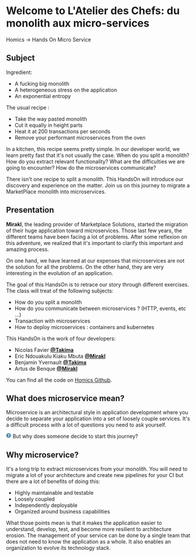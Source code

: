 # Welcome to **L'Atelier des Chefs: du monolith aux micro-services**

Homics -> Hands On Micro Service

## Subject

Ingredient:

-  A fucking big monolith
-  A heterogeneous stress on the application
-  An exponential entropy

The usual recipe :

-   Take the way pasted monolith
-   Cut it equally in height parts
-   Heat it at 200 transactions per seconds
-   Remove your performant microservices from the oven

In a kitchen, this recipe seems pretty simple. In our developer world, we learn pretty fast that it's not usually the
case. When do you split a monolith? How do you extract relevant functionality? What are the difficulties we are going to
encounter? How do the microservices communicate? 

There isn't one recipe to split a monolith. This HandsOn will introduce our discovery and experience on the matter.
Join us on this journey to migrate a MarketPlace monolith into microservices.

## Presentation

**Mirakl**, the leading provider of Marketplace Solutions, started the migration of their huge application toward
microservices. Those last few years, the different teams have been facing a lot of problems. After some reflexion on 
this adventure, we realized that it's important to clarify this important and amazing process.

On one hand, we have learned at our expenses that microservices are not the solution for all the problems. On the other
hand, they are very interesting in the evolution of an application.

The goal of this HandsOn is to retrace our story through different exercises. The class will treat of the following
subjects:

- How do you split a monolith
- How do you communicate between microservices ? (HTTP, events, etc ...)
- Transaction with microservices
- How to deploy microservices : containers and kubernetes
   
This HandsOn is the work of four developers:

- Nicolas Favier [**@Takima**](https://www.takima.fr/)
- Eric Ndouakulu Kiaku Mbuta [**@Mirakl**](https://www.mirakl.com/)
- Benjamin Yvernault [**@Takima**](https://www.takima.fr/)
- Artus de Benque [**@Mirakl**](https://www.mirakl.com/)

You can find all the code on [Homics Github](https://github.com/homics).

## What does microservice mean?

Microservice is an architectural style in application development where you decide to separate your application
into a set of loosely couple services. It's a difficult process with a lot of questions you need to ask yourself.

![question](img/question.png) But why does someone decide to start this journey?

## Why microservice?

It's a long trip to extract microservices from your monolith. You will need to migrate a lot of your architecture and 
create new pipelines for your CI but there are a lot of benefits of doing this:

- Highly maintainable and testable
- Loosely coupled
- Independently deployable
- Organized around business capabilities

What those points mean is that it makes the application easier to understand, develop, test, and become more resilient 
to architecture erosion. The management of your service can be done by a single team that does not need to know the 
application as a whole. It also enables an organization to evolve its technology stack. 
